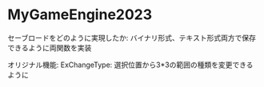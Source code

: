 # MyGameEngine2023
セーブロードをどのように実現したか:
バイナリ形式、テキスト形式両方で保存できるように両関数を実装

オリジナル機能:
ExChangeType:
選択位置から3*3の範囲の種類を変更できるように
